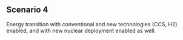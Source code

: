 ## Scenario 4

Energy transition with conventional and new technologies (CCS, H2) enabled, and with new nuclear deployment enabled as well. 


